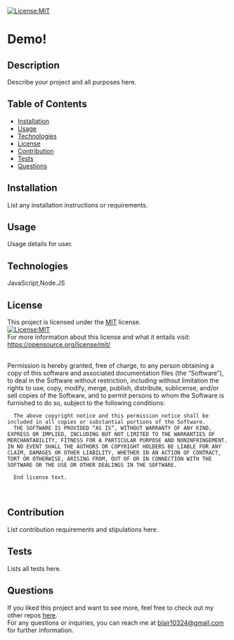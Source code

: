 [![License:MIT](https://img.shields.io/badge/License-MIT-yellow.svg)](https://opensource.org/licenses/MIT)
  # Demo!
    
  ## Description
  Describe your project and all purposes here.
  
  ## Table of Contents
  - [Installation](#installation)
  - [Usage](#usage)
  - [Technologies](#technologies)
  - [License](#license)
  - [Contribution](#contribution)
  - [Tests](#tests)
  - [Questions](#questions)

  ## Installation
  List any installation instructions or requirements.
    
  ## Usage
  Usage details for user. 

  ## Technologies
  JavaScript,Node.JS
  
  ## License
  This project is licensed under the [MIT](https://opensource.org/license/mit/) license. 
  <br>
  [![License:MIT](https://img.shields.io/badge/License-MIT-yellow.svg)](https://opensource.org/licenses/MIT)
  <br>
  For more information about this license and what it entails visit: https://opensource.org/license/mit/
  
  <br>
  Permission is hereby granted, free of charge, to any person obtaining a copy of this software and associated documentation files (the “Software”), to deal in the Software without restriction, including without limitation the rights to use, copy, modify, merge, publish, distribute, sublicense, and/or sell copies of the Software, and to permit persons to whom the Software is furnished to do so, subject to the following conditions:

      The above copyright notice and this permission notice shall be included in all copies or substantial portions of the Software.
      THE SOFTWARE IS PROVIDED “AS IS”, WITHOUT WARRANTY OF ANY KIND, EXPRESS OR IMPLIED, INCLUDING BUT NOT LIMITED TO THE WARRANTIES OF MERCHANTABILITY, FITNESS FOR A PARTICULAR PURPOSE AND NONINFRINGEMENT. IN NO EVENT SHALL THE AUTHORS OR COPYRIGHT HOLDERS BE LIABLE FOR ANY CLAIM, DAMAGES OR OTHER LIABILITY, WHETHER IN AN ACTION OF CONTRACT, TORT OR OTHERWISE, ARISING FROM, OUT OF OR IN CONNECTION WITH THE SOFTWARE OR THE USE OR OTHER DEALINGS IN THE SOFTWARE.
      
      End license text.
  <br>
  
  ## Contribution
  List contribution requirements and stipulations here.
  
  ## Tests
  Lists all tests here.
  
  ## Questions
  If you liked this project and want to see more, feel free to check out my 
  other repos [here](https://github.com/blairrrrwho).  <br>
  For any questions or inquiries, you can reach me at blair10324@gmail.com for further information.